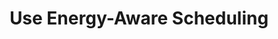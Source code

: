 ---
layout: tactic

title: "Use Energy-Aware Scheduling"
tags: machine-learning deployment measured
t-sort: "Awesome Tactic"
t-type: "Architectural Tactic"
categories: green-ml-enabled-systems
t-description: "Energy-aware scheduling refers to a strategy that optimizes the scheduling of machine learning tasks. It dynamically schedules tasks or processes based on the current energy requirements and system conditions. The objective of an energy-aware dynamic scheduling policy is to make efficient use of available computational resources."
t-participant: "Software Designer"
t-artifact: 
t-context: "Machine Learning"
t-feature: 
t-intent: "Improve energy efficiency by dynamically managing workers to maximize the overall utilization in distributed systems"
t-targetQA: "Resource Utilization"
t-relatedQA: "Performance, Energy Efficiency"
t-measuredimpact: "Sun et al show that energy-aware scheduling schedules 6 % more workers compared to other methods."
t-source: "Yuxuan Sun, Sheng Zhou, and Deniz Gündüz. 2020. Energy-Aware Analog Aggregation for Federated Learning with Redundant Data. In ICC 2020-2020 IEEE International Conference on Communications (ICC). IEEE, 1–7."
t-source-doi: "https://doi.org/10.1109/ICC40277.2020.9148853"
t-diagram: "design-energy-aware-scheduling.png"
---